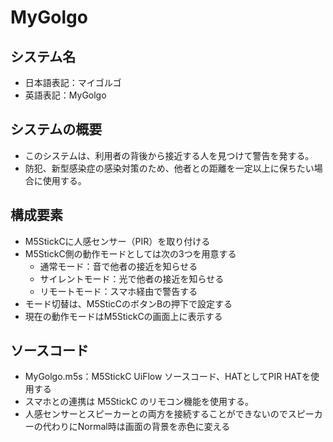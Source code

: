 # MyGolgo
## システム名
- 日本語表記：マイゴルゴ
- 英語表記：MyGolgo
## システムの概要
- このシステムは、利用者の背後から接近する人を見つけて警告を発する。
- 防犯、新型感染症の感染対策のため、他者との距離を一定以上に保ちたい場合に使用する。
## 構成要素
- M5StickCに人感センサー（PIR）を取り付ける
- M5StickC側の動作モードとしては次の3つを用意する
  - 通常モード：音で他者の接近を知らせる
  - サイレントモード：光で他者の接近を知らせる
  - リモートモード：スマホ経由で警告する
- モード切替は、M5SticCのボタンBの押下で設定する
- 現在の動作モードはM5StickCの画面上に表示する
## ソースコード
- MyGolgo.m5s：M5StickC UiFlow ソースコード、HATとしてPIR HATを使用する
- スマホとの連携は M5StickC のリモコン機能を使用する。
- 人感センサーとスピーカーとの両方を接続することができないのでスピーカーの代わりにNormal時は画面の背景を赤色に変える
